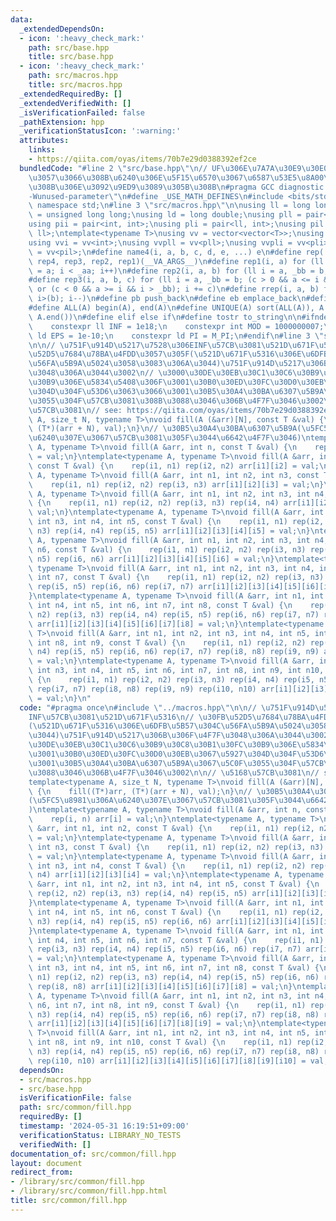 ```yaml
---
data:
  _extendedDependsOn:
  - icon: ':heavy_check_mark:'
    path: src/base.hpp
    title: src/base.hpp
  - icon: ':heavy_check_mark:'
    path: src/macros.hpp
    title: src/macros.hpp
  _extendedRequiredBy: []
  _extendedVerifiedWith: []
  _isVerificationFailed: false
  _pathExtension: hpp
  _verificationStatusIcon: ':warning:'
  attributes:
    links:
    - https://qiita.com/oyas/items/70b7e29d0388392ef2ce
  bundledCode: "#line 2 \"src/base.hpp\"\n// UF\u306E\u7A7A\u30E9\u30E0\u30C0\u6E21\
    \u3057\u3066\u308B\u6240\u306E\u5F15\u6570\u3067\u6587\u53E5\u8A00\u308F\u308C\
    \u308B\u306E\u3092\u9ED9\u3089\u305B\u308B\n#pragma GCC diagnostic ignored \"\
    -Wunused-parameter\"\n#define _USE_MATH_DEFINES\n#include <bits/stdc++.h>\nusing\
    \ namespace std;\n#line 3 \"src/macros.hpp\"\n\nusing ll = long long;\nusing ull\
    \ = unsigned long long;\nusing ld = long double;\nusing pll = pair<ll, ll>;\n\
    using pii = pair<int, int>;\nusing pli = pair<ll, int>;\nusing pil = pair<int,\
    \ ll>;\ntemplate<typename T>\nusing vv = vector<vector<T>>;\nusing vvl = vv<ll>;\n\
    using vvi = vv<int>;\nusing vvpll = vv<pll>;\nusing vvpli = vv<pli>;\nusing vvpil\
    \ = vv<pil>;\n#define name4(i, a, b, c, d, e, ...) e\n#define rep(...) name4(__VA_ARGS__,\
    \ rep4, rep3, rep2, rep1)(__VA_ARGS__)\n#define rep1(i, a) for (ll i = 0, _aa\
    \ = a; i < _aa; i++)\n#define rep2(i, a, b) for (ll i = a, _bb = b; i < _bb; i++)\n\
    #define rep3(i, a, b, c) for (ll i = a, _bb = b; (c > 0 && a <= i && i < _bb)\
    \ or (c < 0 && a >= i && i > _bb); i += c)\n#define rrep(i, a, b) for (ll i=(a);\
    \ i>(b); i--)\n#define pb push_back\n#define eb emplace_back\n#define mkp make_pair\n\
    #define ALL(A) begin(A), end(A)\n#define UNIQUE(A) sort(ALL(A)), A.erase(unique(ALL(A)),\
    \ A.end())\n#define elif else if\n#define tostr to_string\n\n#ifndef CONSTANTS\n\
    \    constexpr ll INF = 1e18;\n    constexpr int MOD = 1000000007;\n    constexpr\
    \ ld EPS = 1e-10;\n    constexpr ld PI = M_PI;\n#endif\n#line 3 \"src/common/fill.hpp\"\
    \n\n// \u751F\u914D\u5217\u7528\u306EINF\u57CB\u3081\u521D\u671F\u5316\n// \u30FB\
    \u52D5\u7684\u78BA\u4FDD\u3057\u305F(\u521D\u671F\u5316\u306E\u6DFB\u5B57\u304C\
    \u56FA\u5B9A\u5024\u3058\u3083\u306A\u3044)\u751F\u914D\u5217\u306B\u306F\u4F7F\
    \u3048\u306A\u3044\u3002\n// \u3000\u30DE\u30EB\u30C1\u30C6\u30B9\u30C8\u30B1\u30FC\
    \u30B9\u306E\u5834\u5408\u306F\u3001\u30B0\u30ED\u30FC\u30D0\u30EB\u3067\u5927\
    \u304D\u304F\u53D6\u3063\u3066\u3001\u30B5\u30A4\u30BA\u6307\u5B9A\u3067\u5C0F\
    \u3055\u304F\u57CB\u3081\u308B\u3088\u3046\u306B\u4F7F\u3046\u3002\n\n// \u5168\
    \u57CB\u3081\n// see: https://qiita.com/oyas/items/70b7e29d0388392ef2ce\ntemplate<typename\
    \ A, size_t N, typename T>\nvoid fill(A (&arr)[N], const T &val) {\n    fill((T*)arr,\
    \ (T*)(arr + N), val);\n}\n// \u30B5\u30A4\u30BA\u6307\u5B9A(\u5FC5\u8981\u306A\
    \u6240\u307E\u3067\u57CB\u3081\u305F\u3044\u6642\u4F7F\u3046)\ntemplate<typename\
    \ A, typename T>\nvoid fill(A &arr, int n, const T &val) {\n    rep(i, n) arr[i]\
    \ = val;\n}\ntemplate<typename A, typename T>\nvoid fill(A &arr, int n1, int n2,\
    \ const T &val) {\n    rep(i1, n1) rep(i2, n2) arr[i1][i2] = val;\n}\ntemplate<typename\
    \ A, typename T>\nvoid fill(A &arr, int n1, int n2, int n3, const T &val) {\n\
    \    rep(i1, n1) rep(i2, n2) rep(i3, n3) arr[i1][i2][i3] = val;\n}\ntemplate<typename\
    \ A, typename T>\nvoid fill(A &arr, int n1, int n2, int n3, int n4, const T &val)\
    \ {\n    rep(i1, n1) rep(i2, n2) rep(i3, n3) rep(i4, n4) arr[i1][i2][i3][i4] =\
    \ val;\n}\ntemplate<typename A, typename T>\nvoid fill(A &arr, int n1, int n2,\
    \ int n3, int n4, int n5, const T &val) {\n    rep(i1, n1) rep(i2, n2) rep(i3,\
    \ n3) rep(i4, n4) rep(i5, n5) arr[i1][i2][i3][i4][i5] = val;\n}\ntemplate<typename\
    \ A, typename T>\nvoid fill(A &arr, int n1, int n2, int n3, int n4, int n5, int\
    \ n6, const T &val) {\n    rep(i1, n1) rep(i2, n2) rep(i3, n3) rep(i4, n4) rep(i5,\
    \ n5) rep(i6, n6) arr[i1][i2][i3][i4][i5][i6] = val;\n}\ntemplate<typename A,\
    \ typename T>\nvoid fill(A &arr, int n1, int n2, int n3, int n4, int n5, int n6,\
    \ int n7, const T &val) {\n    rep(i1, n1) rep(i2, n2) rep(i3, n3) rep(i4, n4)\
    \ rep(i5, n5) rep(i6, n6) rep(i7, n7) arr[i1][i2][i3][i4][i5][i6][i7] = val;\n\
    }\ntemplate<typename A, typename T>\nvoid fill(A &arr, int n1, int n2, int n3,\
    \ int n4, int n5, int n6, int n7, int n8, const T &val) {\n    rep(i1, n1) rep(i2,\
    \ n2) rep(i3, n3) rep(i4, n4) rep(i5, n5) rep(i6, n6) rep(i7, n7) rep(i8, n8)\
    \ arr[i1][i2][i3][i4][i5][i6][i7][i8] = val;\n}\ntemplate<typename A, typename\
    \ T>\nvoid fill(A &arr, int n1, int n2, int n3, int n4, int n5, int n6, int n7,\
    \ int n8, int n9, const T &val) {\n    rep(i1, n1) rep(i2, n2) rep(i3, n3) rep(i4,\
    \ n4) rep(i5, n5) rep(i6, n6) rep(i7, n7) rep(i8, n8) rep(i9, n9) arr[i1][i2][i3][i4][i5][i6][i7][i8][i9]\
    \ = val;\n}\ntemplate<typename A, typename T>\nvoid fill(A &arr, int n1, int n2,\
    \ int n3, int n4, int n5, int n6, int n7, int n8, int n9, int n10, const T &val)\
    \ {\n    rep(i1, n1) rep(i2, n2) rep(i3, n3) rep(i4, n4) rep(i5, n5) rep(i6, n6)\
    \ rep(i7, n7) rep(i8, n8) rep(i9, n9) rep(i10, n10) arr[i1][i2][i3][i4][i5][i6][i7][i8][i9][i10]\
    \ = val;\n}\n"
  code: "#pragma once\n#include \"../macros.hpp\"\n\n// \u751F\u914D\u5217\u7528\u306E\
    INF\u57CB\u3081\u521D\u671F\u5316\n// \u30FB\u52D5\u7684\u78BA\u4FDD\u3057\u305F\
    (\u521D\u671F\u5316\u306E\u6DFB\u5B57\u304C\u56FA\u5B9A\u5024\u3058\u3083\u306A\
    \u3044)\u751F\u914D\u5217\u306B\u306F\u4F7F\u3048\u306A\u3044\u3002\n// \u3000\
    \u30DE\u30EB\u30C1\u30C6\u30B9\u30C8\u30B1\u30FC\u30B9\u306E\u5834\u5408\u306F\
    \u3001\u30B0\u30ED\u30FC\u30D0\u30EB\u3067\u5927\u304D\u304F\u53D6\u3063\u3066\
    \u3001\u30B5\u30A4\u30BA\u6307\u5B9A\u3067\u5C0F\u3055\u304F\u57CB\u3081\u308B\
    \u3088\u3046\u306B\u4F7F\u3046\u3002\n\n// \u5168\u57CB\u3081\n// see: https://qiita.com/oyas/items/70b7e29d0388392ef2ce\n\
    template<typename A, size_t N, typename T>\nvoid fill(A (&arr)[N], const T &val)\
    \ {\n    fill((T*)arr, (T*)(arr + N), val);\n}\n// \u30B5\u30A4\u30BA\u6307\u5B9A\
    (\u5FC5\u8981\u306A\u6240\u307E\u3067\u57CB\u3081\u305F\u3044\u6642\u4F7F\u3046\
    )\ntemplate<typename A, typename T>\nvoid fill(A &arr, int n, const T &val) {\n\
    \    rep(i, n) arr[i] = val;\n}\ntemplate<typename A, typename T>\nvoid fill(A\
    \ &arr, int n1, int n2, const T &val) {\n    rep(i1, n1) rep(i2, n2) arr[i1][i2]\
    \ = val;\n}\ntemplate<typename A, typename T>\nvoid fill(A &arr, int n1, int n2,\
    \ int n3, const T &val) {\n    rep(i1, n1) rep(i2, n2) rep(i3, n3) arr[i1][i2][i3]\
    \ = val;\n}\ntemplate<typename A, typename T>\nvoid fill(A &arr, int n1, int n2,\
    \ int n3, int n4, const T &val) {\n    rep(i1, n1) rep(i2, n2) rep(i3, n3) rep(i4,\
    \ n4) arr[i1][i2][i3][i4] = val;\n}\ntemplate<typename A, typename T>\nvoid fill(A\
    \ &arr, int n1, int n2, int n3, int n4, int n5, const T &val) {\n    rep(i1, n1)\
    \ rep(i2, n2) rep(i3, n3) rep(i4, n4) rep(i5, n5) arr[i1][i2][i3][i4][i5] = val;\n\
    }\ntemplate<typename A, typename T>\nvoid fill(A &arr, int n1, int n2, int n3,\
    \ int n4, int n5, int n6, const T &val) {\n    rep(i1, n1) rep(i2, n2) rep(i3,\
    \ n3) rep(i4, n4) rep(i5, n5) rep(i6, n6) arr[i1][i2][i3][i4][i5][i6] = val;\n\
    }\ntemplate<typename A, typename T>\nvoid fill(A &arr, int n1, int n2, int n3,\
    \ int n4, int n5, int n6, int n7, const T &val) {\n    rep(i1, n1) rep(i2, n2)\
    \ rep(i3, n3) rep(i4, n4) rep(i5, n5) rep(i6, n6) rep(i7, n7) arr[i1][i2][i3][i4][i5][i6][i7]\
    \ = val;\n}\ntemplate<typename A, typename T>\nvoid fill(A &arr, int n1, int n2,\
    \ int n3, int n4, int n5, int n6, int n7, int n8, const T &val) {\n    rep(i1,\
    \ n1) rep(i2, n2) rep(i3, n3) rep(i4, n4) rep(i5, n5) rep(i6, n6) rep(i7, n7)\
    \ rep(i8, n8) arr[i1][i2][i3][i4][i5][i6][i7][i8] = val;\n}\ntemplate<typename\
    \ A, typename T>\nvoid fill(A &arr, int n1, int n2, int n3, int n4, int n5, int\
    \ n6, int n7, int n8, int n9, const T &val) {\n    rep(i1, n1) rep(i2, n2) rep(i3,\
    \ n3) rep(i4, n4) rep(i5, n5) rep(i6, n6) rep(i7, n7) rep(i8, n8) rep(i9, n9)\
    \ arr[i1][i2][i3][i4][i5][i6][i7][i8][i9] = val;\n}\ntemplate<typename A, typename\
    \ T>\nvoid fill(A &arr, int n1, int n2, int n3, int n4, int n5, int n6, int n7,\
    \ int n8, int n9, int n10, const T &val) {\n    rep(i1, n1) rep(i2, n2) rep(i3,\
    \ n3) rep(i4, n4) rep(i5, n5) rep(i6, n6) rep(i7, n7) rep(i8, n8) rep(i9, n9)\
    \ rep(i10, n10) arr[i1][i2][i3][i4][i5][i6][i7][i8][i9][i10] = val;\n}\n"
  dependsOn:
  - src/macros.hpp
  - src/base.hpp
  isVerificationFile: false
  path: src/common/fill.hpp
  requiredBy: []
  timestamp: '2024-05-31 16:19:51+09:00'
  verificationStatus: LIBRARY_NO_TESTS
  verifiedWith: []
documentation_of: src/common/fill.hpp
layout: document
redirect_from:
- /library/src/common/fill.hpp
- /library/src/common/fill.hpp.html
title: src/common/fill.hpp
---
```

